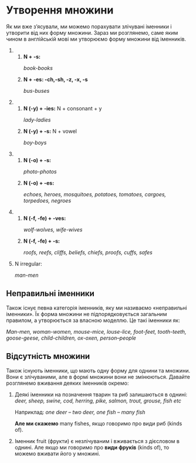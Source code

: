 # Утворення множини

<p>Як ми вже з’ясували, ми можемо порахувати злічувані іменники і утворити від них форму множини. Зараз ми розглянемо, саме яким чином в англійській мові ми утворюємо форму множини від іменників.</p>

<ol>
<li><ol>
<li><b>N + -s:</b></li>
<p><i>book-books</i></p>
<li><b>N + -es: -ch,-sh, -z, -x, -s</b></li>
<p><i>bus-buses</i></p>
</ol></li>
<li><ol>
<li><b>N (-y) + -ies:</b> N + consonant + y</li>
<p><i>lady-ladies</i></p>
<li><b>N (-y) + -s:</b> N + vowel</li>
<p><i>boy-boys</i></p>
</ol></li>
<li><ol>
<li><b>N (-o) + -s:</b></li>
<p><i>photo-photos</i></p>
<li><b>N (-o) + -es:</b></li>
<p><i>echoes, heroes, mosquitoes, potatoes, tomatoes, cargoes, torpedoes, negroes</i></p>
</ol></li>
<li><ol>
<li><b>N (-f, -fe) + -ves:</b></li>
<p><i>wolf-wolves, wife-wives</i></p>
<li><b>N (-f, -fe) + -s:</b></li>
<p><i>roofs, reefs, cliffs, beliefs, chiefs, proofs, cuffs, safes</i></p>
</ol></li>
<li>N irregular:</li>
<p><i>man-men
</i></p>
</ol>

## Неправильні іменники

<p>Також існує певна категорія іменників, яку ми називаємо «неправильні іменники». Їх форма множини не підпорядковується загальним правилом, а утворюється за власною моделлю. Це такі іменники як:</p>
<p><i>Man-men, woman-women, mouse-mice, louse-lice, foot-feet, tooth-teeth, goose-geese, child-children, ox-oxen, person–people</i></p>

## Відсутність множини

<p>Також існують іменники, що мають одну форму для однини та множини. Вони є злічуваними, але в формі множини вони не змінюються. Давайте розглянемо вживання деяких іменників окремо:</p>

<ol>
<li>Деякі іменники на позначення тварин та риб залишаються в однині: <i>deer, sheep, swine, cod, herring, pike, salmon, trout, grouse, fish etc</i></li>
<p>Наприклад: <i>one deer – two deer, one fish – many fish</i></p>
<p><b>Але ми скажемо</b> many fishes, якщо говоримо про види риб (kinds of).</p>
<li>Іменник fruit (фрукти) є незлічуваним і вживається з дієсловом в однині. Але якщо ми говоримо про <b>види фруків</b> (kinds of), то можемо вживати його у множині.</li>
</ol>